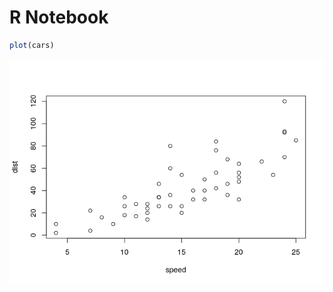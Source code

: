 R Notebook
================

``` r
plot(cars)
```

![](test_files/figure-gfm/unnamed-chunk-1-1.png)<!-- -->
